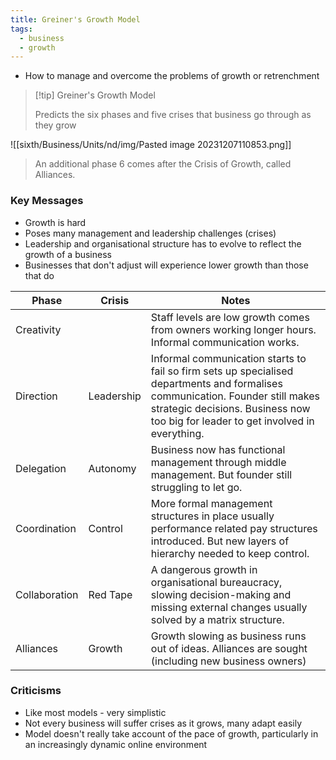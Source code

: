 ```yaml
---
title: Greiner's Growth Model
tags:
  - business
  - growth
---
```

- How to manage and overcome the problems of growth or retrenchment

> [!tip] Greiner's Growth Model
>
> Predicts the six phases and five crises that business go through as they grow

![[sixth/Business/Units/nd/img/Pasted image 20231207110853.png]]

> An additional phase 6 comes after the Crisis of Growth, called Alliances.

### Key Messages

- Growth is hard
- Poses many management and leadership challenges (crises)
- Leadership and organisational structure has to evolve to reflect the growth of a business
- Businesses that don't adjust will experience lower growth than those that do


| Phase         | Crisis     | Notes                                                                                                                                                                                                               |
|---------------|------------|---------------------------------------------------------------------------------------------------------------------------------------------------------------------------------------------------------------------|
| Creativity    |            | Staff levels are low growth comes from owners working longer hours. Informal communication works.                                                                                                                   |
| Direction     | Leadership | Informal communication starts to fail so firm sets up specialised departments and formalises communication. Founder still makes strategic decisions. Business now too big for leader to get involved in everything. |
| Delegation    | Autonomy   | Business now has functional management through middle management. But founder still struggling to let go.                                                                                                           |
| Coordination  | Control    | More formal management structures in place usually performance related pay structures introduced. But new layers of hierarchy needed to keep control.                                                               |
| Collaboration | Red Tape   | A dangerous growth in organisational bureaucracy, slowing decision-making and missing external changes usually solved by a matrix structure.                                                                        |
| Alliances     | Growth     | Growth slowing as business runs out of ideas. Alliances are sought (including new business owners)                                                                                                                  |


### Criticisms

- Like most models - very simplistic
- Not every business will suffer crises as it grows, many adapt easily
- Model doesn't really take account of the pace of growth, particularly in an increasingly dynamic online environment

